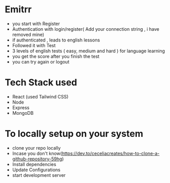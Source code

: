 # Emitrr

- you start with Register 
- Authentication with login/register( Add your connection string , i have removed mine)
- if authenticated , leads to english lessons
- Followed it with Test
- 3 levels of english tests ( easy, medium and hard ) for language learning
- you get the score after you finish the test
- you can try again or logout

# Tech Stack used

- React (used Tailwind CSS)
- Node
- Express
- MongoDB

# To locally setup on your system 
- clone your repo locally
- Incase you don't know(https://dev.to/ceceliacreates/how-to-clone-a-github-repository-59hg)
- Install dependencies
- Update Configurations
- start development server


